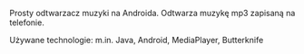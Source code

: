 Prosty odtwarzacz muzyki na Androida.
Odtwarza muzykę mp3 zapisaną na telefonie.

Używane technologie: m.in. Java, Android, MediaPlayer, Butterknife